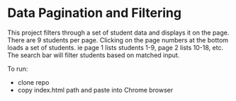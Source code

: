 # Data Pagination and Filtering

This project filters through a set of student data and displays it on the page. There are 9 students per page. Clicking on the page numbers at the bottom loads a set of students. ie page 1 lists students 1-9, page 2 lists 10-18, etc. The search bar will filter students based on matched input.

To run:
  - clone repo
  - copy index.html path and paste into Chrome browser
